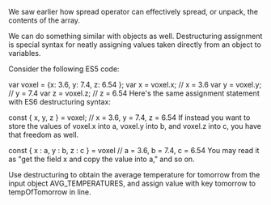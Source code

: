 We saw earlier how spread operator can effectively spread, or unpack, the contents of the array.

We can do something similar with objects as well. Destructuring assignment is special syntax for neatly assigning values taken directly from an object to variables.

Consider the following ES5 code:

var voxel = {x: 3.6, y: 7.4, z: 6.54 };
var x = voxel.x; // x = 3.6
var y = voxel.y; // y = 7.4
var z = voxel.z; // z = 6.54
Here's the same assignment statement with ES6 destructuring syntax:

const { x, y, z } = voxel; // x = 3.6, y = 7.4, z = 6.54
If instead you want to store the values of voxel.x into a, voxel.y into b, and voxel.z into c, you have that freedom as well.

const { x : a, y : b, z : c } = voxel // a = 3.6, b = 7.4, c = 6.54
You may read it as "get the field x and copy the value into a," and so on.


Use destructuring to obtain the average temperature for tomorrow from the input object AVG_TEMPERATURES, and assign value with key tomorrow to tempOfTomorrow in line.
